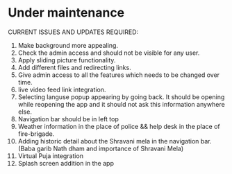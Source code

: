 # Under maintenance

CURRENT ISSUES AND UPDATES REQUIRED:  
1. Make background more appealing.
2. Check the admin access and should not be visible for any user.
3. Apply sliding picture functionality.
4. Add different files and redirecting links.
5. Give admin access to all the features which needs to be changed over time.
6. live video feed link integration.
7. Selecting languse popup appearing by going back. It should be opening while reopening the app and it should not ask this information anywhere else.
8. Navigation bar should be in left top
9. Weather information in the place of police && help desk in the place of fire-brigade.
10. Adding historic detail about the Shravani mela in the navigation bar.(Baba garib Nath dham and importance of Shravani Mela)
11. Virtual Puja integration
12. Splash screen addition in the app
    
